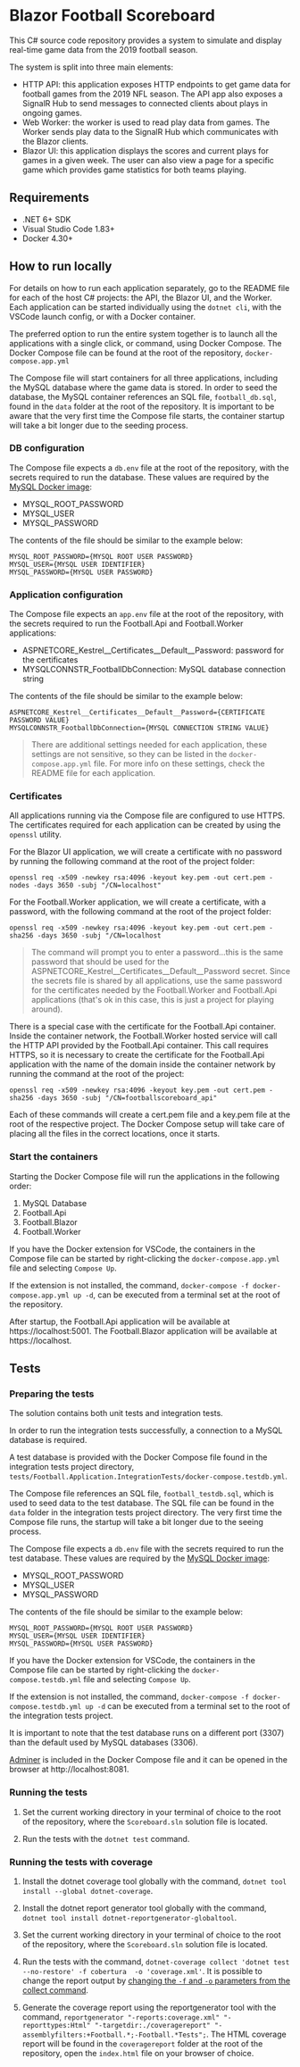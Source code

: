 # Blazor Football Scoreboard

This C# source code repository provides a system to simulate and display real-time game data from the 2019 football season.

The system is split into three main elements:
- HTTP API: this application exposes HTTP endpoints to get game data for football games from the 2019 NFL season. The API app also exposes a SignalR Hub to send messages to connected clients about plays in ongoing games.
- Web Worker: the worker is used to read play data from games. The Worker sends play data to the SignalR Hub which communicates with the Blazor clients.
- Blazor UI: this application displays the scores and current plays for games in a given week. The user can also view a page for a specific game which provides game statistics for both teams playing.

## Requirements

- .NET 6+ SDK
- Visual Studio Code 1.83+
- Docker 4.30+

## How to run locally

For details on how to run each application separately, go to the README file for each of the host C# projects: the API, the Blazor UI, and the Worker. Each application can be started individually using the `dotnet cli`, with the VSCode launch config, or with a Docker container.

The preferred option to run the entire system together is to launch all the applications with a single click, or command, using Docker Compose. The Docker Compose file can be found at the root of the repository, `docker-compose.app.yml`

The Compose file will start containers for all three applications, including the MySQL database where the game data is stored. In order to seed the database, the MySQL container references an SQL file, `football_db.sql`, found in the `data` folder at the root of the repository.
It is important to be aware that the very first time the Compose file starts, the container startup will take a bit longer due to the seeding process.

### DB configuration

The Compose file expects a `db.env` file at the root of the repository, with the secrets required to run the database. These values are required by the [MySQL Docker image](https://hub.docker.com/_/mysql/):

- MYSQL_ROOT_PASSWORD
- MYSQL_USER
- MYSQL_PASSWORD

The contents of the file should be similar to the example below:

```
MYSQL_ROOT_PASSWORD={MYSQL ROOT USER PASSWORD}
MYSQL_USER={MYSQL USER IDENTIFIER}
MYSQL_PASSWORD={MYSQL USER PASSWORD}
```

### Application configuration

The Compose file expects an `app.env` file at the root of the repository, with the secrets required to run the Football.Api and Football.Worker applications:

- ASPNETCORE_Kestrel__Certificates__Default__Password: password for the certificates
- MYSQLCONNSTR_FootballDbConnection: MySQL database connection string

The contents of the file should be similar to the example below:

```
ASPNETCORE_Kestrel__Certificates__Default__Password={CERTIFICATE PASSWORD VALUE}
MYSQLCONNSTR_FootballDbConnection={MYSQL CONNECTION STRING VALUE}
```

> There are additional settings needed for each application, these settings are not sensitive, so they can be listed in the `docker-compose.app.yml` file. For more info on these settings, check the README file for each application.

### Certificates

All applications running via the Compose file are configured to use HTTPS. The certificates required for each application can be created by using the `openssl` utility.

For the Blazor UI application, we will create a certificate with no password by running the following command at the root of the project folder:

```
openssl req -x509 -newkey rsa:4096 -keyout key.pem -out cert.pem -nodes -days 3650 -subj "/CN=localhost"
```

For the Football.Worker application, we will create a certificate, with a password, with the following command at the root of the project folder:

```
openssl req -x509 -newkey rsa:4096 -keyout key.pem -out cert.pem -sha256 -days 3650 -subj "/CN=localhost
```

> The command will prompt you to enter a password...this is the same password that should be used for the ASPNETCORE_Kestrel__Certificates__Default__Password secret. Since the secrets file is shared by all applications, use the same password for the certificates needed by the Football.Worker and Football.Api applications (that's ok in this case, this is just a project for playing around).

There is a special case with the certificate for the Football.Api container. Inside the container network, the Football.Worker hosted service will call the HTTP API provided by the Football.Api container. This call requires HTTPS, so it is necessary to create the certificate for the Football.Api application with the name of the domain inside the container network by running the command at the root of the project:

```
openssl req -x509 -newkey rsa:4096 -keyout key.pem -out cert.pem -sha256 -days 3650 -subj "/CN=footballscoreboard_api"
```

Each of these commands will create a cert.pem file and a key.pem file at the root of the respective project. The Docker Compose setup will take care of placing all the files in the correct locations, once it starts.

### Start the containers

Starting the Docker Compose file will run the applications in the following order:

1. MySQL Database
2. Football.Api
3. Football.Blazor
4. Football.Worker

If you have the Docker extension for VSCode, the containers in the Compose file can be started by right-clicking the `docker-compose.app.yml` file and selecting `Compose Up`.

If the extension is not installed, the command, `docker-compose -f docker-compose.app.yml up -d`, can be executed from a terminal set at the root of the repository.

After startup, the Football.Api application will be available at https://localhost:5001.
The Football.Blazor application will be available at https://localhost.

## Tests

### Preparing the tests

The solution contains both unit tests and integration tests.

In order to run the integration tests successfully, a connection to a MySQL database is required.

A test database is provided with the Docker Compose file found in the integration tests project directory, `tests/Football.Application.IntegrationTests/docker-compose.testdb.yml`.

The Compose file references an SQL file, `football_testdb.sql`, which is used to seed data to the test database. The SQL file can be found in the `data` folder in the integration tests project directory. The very first time the Compose file runs, the startup will take a bit longer due to the seeing process.

The Compose file expects a `db.env` file with the secrets required to run the test database. These values are required by the [MySQL Docker image](https://hub.docker.com/_/mysql/):

- MYSQL_ROOT_PASSWORD
- MYSQL_USER
- MYSQL_PASSWORD

The contents of the file should be similar to the example below:

```
MYSQL_ROOT_PASSWORD={MYSQL ROOT USER PASSWORD}
MYSQL_USER={MYSQL USER IDENTIFIER}
MYSQL_PASSWORD={MYSQL USER PASSWORD}
```

If you have the Docker extension for VSCode, the containers in the Compose file can be started by right-clicking the `docker-compose.testdb.yml` file and selecting `Compose Up`.

If the extension is not installed, the command, `docker-compose -f docker-compose.testdb.yml up -d` can be executed from a terminal set to the root of the integration tests project.

It is important to note that the test database runs on a different port (3307) than the default used by MySQL databases (3306).

[Adminer](https://www.adminer.org/) is included in the Docker Compose file and it can be opened in the browser at http://localhost:8081.

### Running the tests

1. Set the current working directory in your terminal of choice to the root of the repository, where the `Scoreboard.sln` solution file is located.

2. Run the tests with the `dotnet test` command.

### Running the tests with coverage

1. Install the dotnet coverage tool globally with the command, `dotnet tool install --global dotnet-coverage`.

2. Install the dotnet report generator tool globally with the command, `dotnet tool install dotnet-reportgenerator-globaltool`.

3. Set the current working directory in your terminal of choice to the root of the repository, where the `Scoreboard.sln` solution file is located.

4. Run the tests with the command, `dotnet-coverage collect 'dotnet test --no-restore' -f cobertura  -o 'coverage.xml'`. It is possible to change the report output by [changing the `-f` and `-o` parameters from the collect command](https://learn.microsoft.com/en-us/dotnet/core/additional-tools/dotnet-coverage#dotnet-coverage-collect).

5. Generate the coverage report using the reportgenerator tool with the command, `reportgenerator "-reports:coverage.xml" "-reporttypes:Html" "-targetdir:./coveragereport" "-assemblyfilters:+Football.*;-Football.*Tests";`. The HTML coverage report will be found in the `coveragereport` folder at the root of the repository, open the `index.html` file on your browser of choice.
